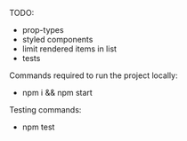 TODO:

- prop-types
- styled components
- limit rendered items in list
- tests

Commands required to run the project locally:

- npm i && npm start

Testing commands:

- npm test
